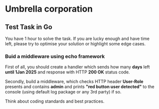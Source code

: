  # Umbrella corporation
 ## Test Task in Go

You have 1 hour to solve the task. If you are lucky enough and have time left,
please try to optimise your solution or highlight some edge cases.

### Buid a middleware using echo framework

First of all, you should create a handler which sends how many __days__ left __until 1Jan 2025__
and response with HTTP __200 OK__ status code.

Secondly, build a middleware, which checks HTTP header __User-Role__ presents and contains 
__admin__ and prints __"red button user detected"__ to the console (using default log package or any 3rd party) if so.

Think about coding standards and best practices.